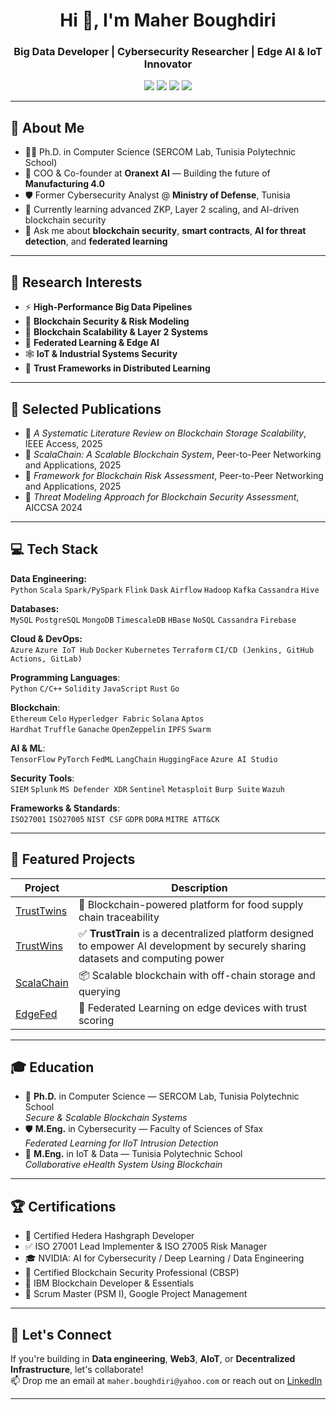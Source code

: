 <h1 align="center">Hi 👋, I'm Maher Boughdiri</h1>
<h3 align="center">Big Data Developer | Cybersecurity Researcher | Edge AI & IoT Innovator</h3>

<p align="center">
  <a href="mailto:maher.boughdiri@yahoo.com"><img src="https://img.shields.io/badge/email-%23D14836.svg?style=for-the-badge&logo=gmail&logoColor=white" /></a>
  <a href="https://www.linkedin.com/in/maherboughdiri"><img src="https://img.shields.io/badge/linkedin-%230077B5.svg?style=for-the-badge&logo=linkedin&logoColor=white" /></a>
  <a href="https://github.com/Maherboug"><img src="https://img.shields.io/github/followers/Maherboug?label=Follow&style=for-the-badge" /></a>
  <a href="https://www.researchgate.net/profile/Boughdiri-Maher"><img src="https://img.shields.io/badge/ResearchGate-Profile-00CCBB?logo=researchgate&logoColor=white" /></a>
</p>

---

## 🧠 About Me

- 👨‍🎓 Ph.D. in Computer Science  (SERCOM Lab, Tunisia Polytechnic School)
- 💼 COO & Co-founder at **Oranext AI** — Building the future of **Manufacturing 4.0**
- 🛡️ Former Cybersecurity Analyst @ **Ministry of Defense**, Tunisia
- 🌱 Currently learning advanced ZKP, Layer 2 scaling, and AI-driven blockchain security
- 💬 Ask me about **blockchain security**, **smart contracts**, **AI for threat detection**, and **federated learning**

---

## 🚀 Research Interests
- ⚡ **High-Performance Big Data Pipelines** 
- 🔐 **Blockchain Security & Risk Modeling**
- 🔗 **Blockchain Scalability & Layer 2 Systems**
- 🧠 **Federated Learning & Edge AI**
- 🕸️ **IoT & Industrial Systems Security**
- 🌱 **Trust Frameworks in Distributed Learning**

---

## 🔬 Selected Publications

- 📄 *A Systematic Literature Review on Blockchain Storage Scalability*, IEEE Access, 2025  
- 📄 *ScalaChain: A Scalable Blockchain System*, Peer-to-Peer Networking and Applications, 2025  
- 📄 *Framework for Blockchain Risk Assessment*, Peer-to-Peer Networking and Applications, 2025  
- 📄 *Threat Modeling Approach for Blockchain Security Assessment*, AICCSA 2024

---

## 💻 Tech Stack

**Data Engineering:**  
`Python` `Scala` `Spark/PySpark` `Flink` `Dask` `Airflow` `Hadoop` `Kafka` `Cassandra` `Hive`  

**Databases:**  
`MySQL` `PostgreSQL` `MongoDB` `TimescaleDB` `HBase` `NoSQL`  `Cassandra` `Firebase`  

**Cloud & DevOps:**  
`Azure` `Azure IoT Hub` `Docker` `Kubernetes` `Terraform` `CI/CD (Jenkins, GitHub Actions, GitLab)`  

**Programming Languages**:  
`Python` `C/C++` `Solidity` `JavaScript` `Rust` `Go`

**Blockchain**:  
`Ethereum` `Celo` `Hyperledger Fabric` `Solana` `Aptos`  
`Hardhat` `Truffle` `Ganache` `OpenZeppelin` `IPFS` `Swarm`

**AI & ML**:  
`TensorFlow` `PyTorch` `FedML` `LangChain` `HuggingFace` `Azure AI Studio`

**Security Tools**:  
`SIEM` `Splunk` `MS Defender XDR` `Sentinel` `Metasploit` `Burp Suite` `Wazuh`

**Frameworks & Standards**:  
`ISO27001` `ISO27005` `NIST CSF` `GDPR` `DORA` `MITRE ATT&CK`


---

## 🧩 Featured Projects

| Project | Description |
|--------|-------------|
| [TrustTwins](https://github.com/Maherboug/TrustTwins) | 🐓 Blockchain-powered platform for food supply chain traceability |
| [TrustWins](https://github.com/Maherboug/trustrain) | ✅ **TrustTrain** is a decentralized platform designed to empower AI development by securely sharing datasets and computing power|
| [ScalaChain](https://github.com/Maherboug/ScalaChain) | 📦 Scalable blockchain with off-chain storage and querying |
| [EdgeFed](https://github.com/Maherboug/EdgeFed) | 🔐 Federated Learning on edge devices with trust scoring |

---

## 🎓 Education

- 🧪 **Ph.D.** in Computer Science — SERCOM Lab, Tunisia Polytechnic School  
  *Secure & Scalable Blockchain Systems*
- 🛡️ **M.Eng.** in Cybersecurity — Faculty of Sciences of Sfax  
  *Federated Learning for IIoT Intrusion Detection*
- 📶 **M.Eng.** in IoT & Data — Tunisia Polytechnic School  
  *Collaborative eHealth System Using Blockchain*

---

## 🏆 Certifications

- 🎯 Certified Hedera Hashgraph Developer  
- ✅ ISO 27001 Lead Implementer & ISO 27005 Risk Manager  
- 🎓 NVIDIA: AI for Cybersecurity / Deep Learning / Data Engineering  
- 🔐 Certified Blockchain Security Professional (CBSP)  
- 🧰 IBM Blockchain Developer & Essentials  
- 🧠 Scrum Master (PSM I), Google Project Management

---

## 📣 Let's Connect

If you're building in **Data engineering**, **Web3**, **AIoT**, or **Decentralized Infrastructure**, let's collaborate!  
📫 Drop me an email at `maher.boughdiri@yahoo.com` or reach out on [LinkedIn](https://www.linkedin.com/in/maherboughdiri) 


---

<!--
Maherboug/Maherboug is a ✨ special ✨ repository because its `README.md` appears on your GitHub profile.
-->
